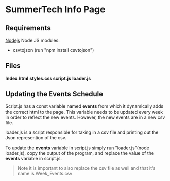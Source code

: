 # SummerTech Info Page


## Requirements
[Nodejs](https://nodejs.org/en/download/)
Node.JS modules:
- csvtojson (run "npm install csvtojson")
	
	

## Files

**Index.html**
**styles.css**
**script.js**
**loader.js**


## Updating the Events Schedule

Script.js has a const variable named **events** from which it dynamically adds the correct html to the page. This variable needs to be updated every week in order to reflect the new events. However, the new events are in a new csv file. 

loader.js is a script responsible for taking in a csv file and printing out the Json represention of the csv. 

To update the **events** variable in script.js simply run "loader.js"(node loader.js), copy the output of the program, and replace the value of the **events** variable in script.js.

> Note it is important to also replace the csv file as well and that it's name is Week_Events.csv 
